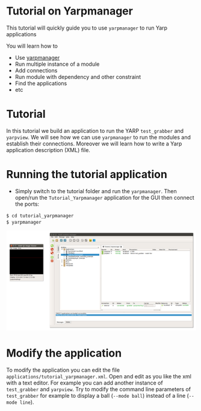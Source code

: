 Tutorial on Yarpmanager
=======================================

This tutorial will quickly guide you to use `yarpmanager` to run Yarp applications 

You will learn how to  
- Use [yarpmanager](http://www.yarp.it/yarpmanager.html)
- Run multiple instance of a module
- Add connections 
- Run module with dependency and other constraint 
- Find the applications 
- etc 


# Tutorial
In this tutorial we build an application to run the YARP `test_grabber` and `yarpview`. We will see how we can use `yarpmanager` to run the modules and establish their connections. Moreover we will learn how to write a Yarp application description (XML) file. 


# Running the tutorial application
- Simply switch to the tutorial folder and run the `yarpmanager`. Then open/run the `Tutorial_Yarpmanager` application for the GUI then connect the ports: 
```bash
$ cd tutorial_yarpmanager
$ yarpmanager
```
![application](/misc/application.png)

# Modify the application

To modify the application you can edit the file `applications/tutorial_yarpmanager.xml`. Open and edit as you like the xml with a text editor. For example you can add another instance of `test_grabber` and `yarpview`. Try to modify the command line parameters of `test_grabber` for example to display a ball (`--mode ball`) instead of a line (`--mode line`).




